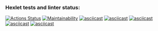 ### Hexlet tests and linter status:
[![Actions Status](https://github.com/jstSashas/frontend-project-44/workflows/hexlet-check/badge.svg)](https://github.com/jstSashas/frontend-project-44/actions)
[![Maintainability](https://api.codeclimate.com/v1/badges/442b28d19c5ca77ddcb0/maintainability)](https://codeclimate.com/github/jstSashas/frontend-project-44/maintainability)
[![asciicast](https://asciinema.org/a/PqFLWCXtykjcjIF4fubroMQpO.svg)](https://asciinema.org/a/PqFLWCXtykjcjIF4fubroMQpO)
[![asciicast](https://asciinema.org/a/DtM7rGn3oW6DBVWxiXpVx0rmB.svg)](https://asciinema.org/a/DtM7rGn3oW6DBVWxiXpVx0rmB)
[![asciicast](https://asciinema.org/a/urBZLZlzDhdcM5UsOozlvp2RB.svg)](https://asciinema.org/a/urBZLZlzDhdcM5UsOozlvp2RB)
[![asciicast](https://asciinema.org/a/ifGeKEwZevAIlIbTBWP95KOKJ.svg)](https://asciinema.org/a/ifGeKEwZevAIlIbTBWP95KOKJ)
[![asciicast](https://asciinema.org/a/bomxICkujGALeMcrbsQiwyr98.svg)](https://asciinema.org/a/bomxICkujGALeMcrbsQiwyr98)